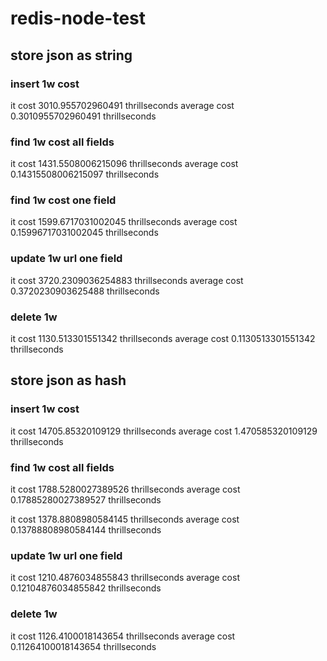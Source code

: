 # redis-node-test

## store json as string

### insert 1w cost 
it cost 3010.955702960491 thrillseconds
average cost 0.3010955702960491 thrillseconds

### find 1w cost all fields
it cost 1431.5508006215096 thrillseconds
average cost 0.14315508006215097 thrillseconds

### find 1w cost one field
it cost 1599.6717031002045 thrillseconds
average cost 0.15996717031002045 thrillseconds

### update 1w url one field 
it cost 3720.2309036254883 thrillseconds
average cost 0.3720230903625488 thrillseconds

### delete 1w 
it cost 1130.513301551342 thrillseconds
average cost 0.1130513301551342 thrillseconds

## store json as hash

### insert 1w cost 
it cost 14705.85320109129 thrillseconds
average cost 1.470585320109129 thrillseconds

### find 1w cost all fields
it cost 1788.5280027389526 thrillseconds
average cost 0.17885280027389527 thrillseconds

it cost 1378.8808980584145 thrillseconds
average cost 0.13788808980584144 thrillseconds

### update 1w url one field 
it cost 1210.4876034855843 thrillseconds
average cost 0.12104876034855842 thrillseconds

### delete 1w 
it cost 1126.4100018143654 thrillseconds
average cost 0.11264100018143654 thrillseconds

